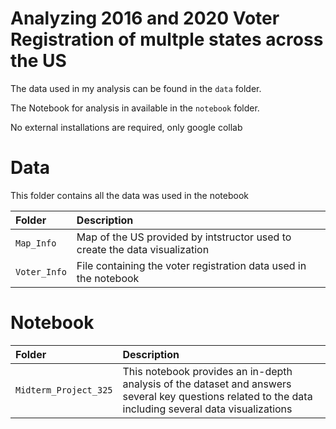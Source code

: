 # Analyzing 2016 and 2020 Voter Registration of multple states across the US   
The data used in my analysis can be found in the  `data` folder.

The Notebook for analysis in available in the `notebook` folder.

No external installations are required, only google collab

# Data
This folder contains all the data was used in the notebook

| Folder                | Description                                                                         |
|:----------------------|:------------------------------------------------------------------------------------|
| `Map_Info`         | Map of the US provided by intstructor used to create the data visualization        |
| `Voter_Info` | File containing the voter registration data used in the notebook                              |

# Notebook
| Folder                | Description                                                                         |
|:----------------------|:------------------------------------------------------------------------------------|
| `Midterm_Project_325`         | This notebook provides an in-depth analysis of the dataset and answers several key questions related to the data including several data visualizations|
